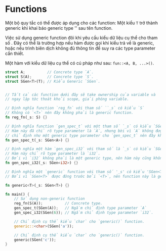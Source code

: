 # Functions
Một bộ quy tắc có thể được áp dụng cho các function: Một kiểu `T` trở thành generic khi khai báo generic type '<T>' sau tên function.

Việc sử dụng generic function đôi khi yêu cầu kiểu dữ liệu cụ thể cho tham số . Đây có thể là trường hợp nếu hàm được gọi khi kiểu trả về là generic, hoặc nếu trình biên dịch không đủ thông tin để suy ra các type parameter cần thiết.

Một hàm với kiểu dữ liệu cụ thể có cú pháp như sau: `fun::<A, B, ...>()`.

```rust
struct A;          // Concrete type `A`.
struct S(A);       // Concrete type `S`.
struct SGen<T>(T); // Kiểu Generic `SGen`.


// Tất cả các function dưới đây sẽ take ownership của variable và
// ngay lập tức thoát khỏi scope, giải phóng variable. 

// Định nghĩa function `reg_fn` với tham số ``_s` có kiểu `S`
// Không có `<T>` nên đây không phải là generic function.
fn reg_fn(_s: S) {}

// Định nghĩa function `gen_spec_t` với một tham số `_s` có kiểu `SGen<T>`.
// Hàm này đã chỉ rõ type parameter là `A`, nhưng bời vì `A` không được 
// chỉ định như một generic type parameter cho `gen_spec_t` nên đây không phải là generic.
fn gen_spec_t(_s: SGen<A>) {}

// Định nghĩa một hàm `gen_spec_i32` với tham số là `_s` có kiểu `SGen<i32`>.
// Hàm này chỉ rõ type parameter là `i32`. 
// Bởi vì `i32` không phải là một generic type, nên hàm này cũng không phải là generic function.
fn gen_spec_i32(_s: SGen<i32>) {}

// Định nghĩa một `generic` function với tham số '_s' có kiểu 'SGen<T>'.
// Bởi vì `SGen<T>` được đứng trước bởi `<T>`, nên function này là generic bởi `T`.

fn generic<T>(_s: SGen<T>) {}

fn main() {
    // Sử dụng non-generic function
    reg_fn(S(A));          // Concrete type.
    gen_spec_t(SGen(A));   // Ngầm chỉ định type parameter `A`
    gen_spec_i32(SGen(6)); // Ngầm chỉ định type parameter `i32`.

    // Chỉ định cụ thể kiểu `char` cho `generic()` function.
    generic::<char>(SGen('a'));

    // Chỉ định cụ thể kiểu `char` cho `generic()` function.
    generic(SGen('c'));
}
```